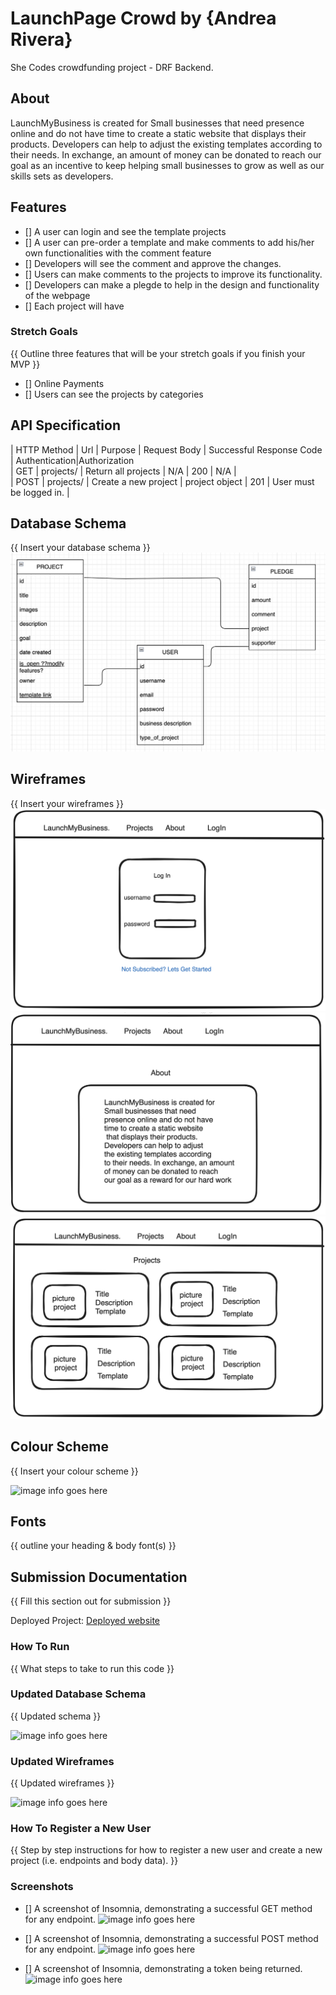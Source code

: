 
# LaunchPage Crowd by {Andrea Rivera}

She Codes crowdfunding project - DRF Backend.

## About
LaunchMyBusiness is created for Small businesses that need presence online and do not have time to create a static website that displays their products. 
Developers can help to adjust the existing templates according to their needs. In exchange, an amount 
of money can be donated to reach our goal as an incentive to keep helping small businesses to grow as well as our skills sets as developers.


## Features

* [] A user can login and see the template projects
* [] A user can pre-order a template and make comments to add his/her own functionalities 
 with the comment feature
* [] Developers will see the comment and approve the changes.
* [] Users can make comments to the projects to improve its functionality.
* [] Developers can make a plegde to help in the design and functionality of the webpage
* [] Each project will have 

### Stretch Goals
{{ Outline three features that will be your stretch goals if you finish your MVP }}

* [] Online Payments
* [] Users can see the projects by categories

## API Specification

| HTTP Method | Url | Purpose | Request Body | Successful Response Code | Authentication|Authorization
<br /> 
| GET | projects/ | Return all projects | N/A | 200 | N/A |
<br /> 
| POST | projects/ | Create a new project | project object | 201 | User must be logged in. |
<br /> 

## Database Schema
{{ Insert your database schema }}
![database schema](crowdfounding/crowdfounding/static/images/DRF.png)

## Wireframes
{{ Insert your wireframes }}
![login](crowdfounding/crowdfounding/static/images/login.png)
![about](crowdfounding/crowdfounding/static/images/about.png)
![project](crowdfounding/crowdfounding/static/images/project.png)

## Colour Scheme
{{ Insert your colour scheme }}

![image info goes here](./docs/image.png)

## Fonts
{{ outline your heading & body font(s) }}


## Submission Documentation
{{ Fill this section out for submission }}

Deployed Project: [Deployed website](http://linkhere.com/)

### How To Run
{{ What steps to take to run this code }}

### Updated Database Schema
{{ Updated schema }}

![image info goes here](./docs/image.png)

### Updated Wireframes
{{  Updated wireframes }}

![image info goes here](./docs/image.png)

### How To Register a New User
{{ Step by step instructions for how to register a new user and create a new project (i.e. endpoints and body data). }}

### Screenshots
* [] A screenshot of Insomnia, demonstrating a successful GET method for any endpoint.
![image info goes here](./docs/image.png)

* [] A screenshot of Insomnia, demonstrating a successful POST method for any endpoint.
![image info goes here](./docs/image.png)

* [] A screenshot of Insomnia, demonstrating a token being returned.
![image info goes here](./docs/image.png)
